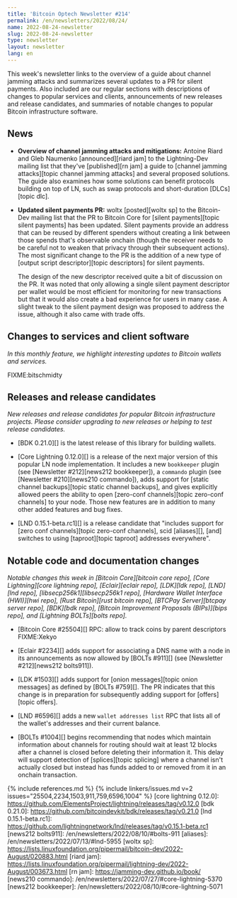 ```yaml
---
title: 'Bitcoin Optech Newsletter #214'
permalink: /en/newsletters/2022/08/24/
name: 2022-08-24-newsletter
slug: 2022-08-24-newsletter
type: newsletter
layout: newsletter
lang: en
---
```

This week's newsletter links to the overview of a guide about channel
jamming attacks and summarizes several updates to a PR for silent
payments.  Also included are our regular sections with descriptions of
changes to popular services and clients, announcements of new releases
and release candidates, and summaries of notable changes to popular
Bitcoin infrastructure software.

## News

- **Overview of channel jamming attacks and mitigations:** Antoine Riard
  and Gleb Naumenko [announced][riard jam] to the Lightning-Dev mailing
  list that they've [published][rn jam] a guide to [channel jamming
  attacks][topic channel jamming attacks] and several proposed
  solutions.  The guide also examines how some solutions can benefit
  protocols building on top of LN, such as swap protocols and
  short-duration [DLCs][topic dlc].

- **Updated silent payments PR:** woltx [posted][woltx sp] to the
  Bitcoin-Dev mailing list that the PR to Bitcoin Core for [silent
  payments][topic silent payments] has been updated.  Silent payments
  provide an address that can be reused by different spenders without
  creating a link between those spends that's observable onchain (though
  the receiver needs to be careful not to weaken that privacy through
  their subsequent actions).  The most significant change to the PR is
  the addition of a new type of [output script descriptor][topic
  descriptors] for silent payments.

    The design of the new descriptor received quite a bit of discussion
    on the PR.  It was noted that only allowing a single silent payment
    descriptor per wallet would be most efficient for monitoring for new
    transactions but that it would also create a bad experience for
    users in many case.  A slight tweak to the silent payment design was
    proposed to address the issue, although it also came with trade
    offs.

## Changes to services and client software

*In this monthly feature, we highlight interesting updates to Bitcoin
wallets and services.*

FIXME:bitschmidty

## Releases and release candidates

*New releases and release candidates for popular Bitcoin infrastructure
projects.  Please consider upgrading to new releases or helping to test
release candidates.*

- [BDK 0.21.0][] is the latest release of this library for building
  wallets.

- [Core Lightning 0.12.0][] is a release of the next major
  version of this popular LN node implementation.  It includes a new
  `bookkeeper` plugin (see [Newsletter #212][news212 bookkeeper]), a
  `commando` plugin (see [Newsletter #210][news210 commando]), adds
  support for [static channel backups][topic static channel backups],
  and gives explicitly allowed peers the ability to open [zero-conf
  channels][topic zero-conf channels] to your node.  Those new features
  are in addition to many other added features and bug fixes.

- [LND 0.15.1-beta.rc1][] is a release candidate that "includes support
  for [zero conf channels][topic zero-conf channels], scid [aliases][],
  [and] switches to using [taproot][topic taproot] addresses everywhere".

## Notable code and documentation changes

*Notable changes this week in [Bitcoin Core][bitcoin core repo], [Core
Lightning][core lightning repo], [Eclair][eclair repo], [LDK][ldk repo],
[LND][lnd repo], [libsecp256k1][libsecp256k1 repo], [Hardware Wallet
Interface (HWI)][hwi repo], [Rust Bitcoin][rust bitcoin repo], [BTCPay
Server][btcpay server repo], [BDK][bdk repo], [Bitcoin Improvement
Proposals (BIPs)][bips repo], and [Lightning BOLTs][bolts repo].*

- [Bitcoin Core #25504][] RPC: allow to track coins by parent descriptors FIXME:Xekyo

- [Eclair #2234][] adds support for associating a DNS name with a node
  in its announcements as now allowed by [BOLTs #911][] (see [Newsletter
  #212][news212 bolts911]).

- [LDK #1503][] adds support for [onion messages][topic onion messages]
  as defined by [BOLTs #759][].  The PR indicates that this change is in
  preparation for subsequently adding support for [offers][topic offers].

- [LND #6596][] adds a new `wallet addresses list` RPC that lists all of the
  wallet's addresses and their current balance.

- [BOLTs #1004][] begins recommending that nodes which maintain
  information about channels for routing should wait at least 12 blocks
  after a channel is closed before deleting their information it.  This
  delay will support detection of [splices][topic splicing] where a
  channel isn't actually closed but instead has funds added to or removed
  from it in an onchain transaction.

{% include references.md %}
{% include linkers/issues.md v=2 issues="25504,2234,1503,911,759,6596,1004" %}
[core lightning 0.12.0]: https://github.com/ElementsProject/lightning/releases/tag/v0.12.0
[bdk 0.21.0]: https://github.com/bitcoindevkit/bdk/releases/tag/v0.21.0
[lnd 0.15.1-beta.rc1]: https://github.com/lightningnetwork/lnd/releases/tag/v0.15.1-beta.rc1
[news212 bolts911]: /en/newsletters/2022/08/10/#bolts-911
[aliases]: /en/newsletters/2022/07/13/#lnd-5955
[woltx sp]: https://lists.linuxfoundation.org/pipermail/bitcoin-dev/2022-August/020883.html
[riard jam]: https://lists.linuxfoundation.org/pipermail/lightning-dev/2022-August/003673.html
[rn jam]: https://jamming-dev.github.io/book/
[news210 commando]: /en/newsletters/2022/07/27/#core-lightning-5370
[news212 bookkeeper]: /en/newsletters/2022/08/10/#core-lightning-5071
